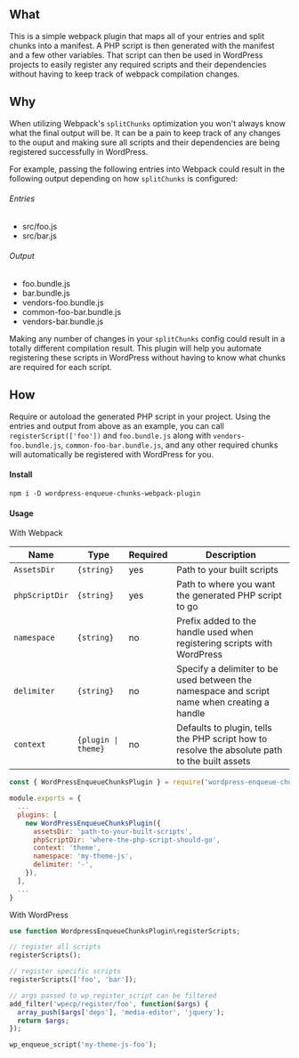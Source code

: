 ## What

This is a simple webpack plugin that maps all of your entries and split chunks into a manifest. A PHP script is then generated with the manifest and a few other variables. That script can then be used in WordPress projects to easily register any required scripts and their dependencies without having to keep track of webpack compilation changes. 

## Why

When utilizing Webpack's `splitChunks` optimization you won't always know what the final output will be. It can be a pain to keep track of any changes to the ouput and making sure all scripts and their dependencies are being registered successfully in WordPress.

For example, passing the following entries into Webpack could result in the following output depending on how `splitChunks` is configured:

###### Entries
 - src/foo.js
 - src/bar.js
 
###### Output
  - foo.bundle.js
  - bar.bundle.js
  - vendors-foo.bundle.js
  - common-foo-bar.bundle.js
  - vendors-bar.bundle.js
  
Making any number of changes in your `splitChunks` config could result in a totally different compilation result. This plugin will help you automate registering these scripts in WordPress without having to know what chunks are required for each script.

## How

Require or autoload the generated PHP script in your project. Using the entries and output from above as an example, you can call `registerScript(['foo'])` and `foo.bundle.js` along with `vendors-foo.bundle.js`, `common-foo-bar.bundle.js`, and any other required chunks will automatically be registered with WordPress for you.

#### Install

```
npm i -D wordpress-enqueue-chunks-webpack-plugin
```

#### Usage

With Webpack

| Name           | Type                | Required | Description                                                                                   |
|----------------|---------------------|----------|-----------------------------------------------------------------------------------------------|
| `AssetsDir`    | `{string}`          | yes      | Path to your built scripts                                                                    |
| `phpScriptDir` | `{string}`          | yes      | Path to where you want the generated PHP script to go                                         |
| `namespace`    | `{string}`          | no       | Prefix added to the handle used when registering scripts with WordPress                       |
| `delimiter`    | `{string}`          | no       | Specify a delimiter to be used between the namespace and script name when creating a handle   |
| `context`      | `{plugin \| theme}` | no       | Defaults to plugin, tells the PHP script how to resolve the absolute path to the built assets |

```js
const { WordPressEnqueueChunksPlugin } = require('wordpress-enqueue-chunks-webpack-plugin');

module.exports = {
  ...
  plugins: [
    new WordPressEnqueueChunksPlugin({
      assetsDir: 'path-to-your-built-scripts',
      phpScriptDir: 'where-the-php-script-should-go',
      context: 'theme',
      namespace: 'my-theme-js',
      delimiter: '-',
    }),
  ],
  ...
}
```

With WordPress

```php
use function WordpressEnqueueChunksPlugin\registerScripts;

// register all scripts
registerScripts();

// register specific scripts
registerScripts(['foo', 'bar']);

// args passed to wp_register_script can be filtered
add_filter('wpecp/register/foo', function($args) {
  array_push($args['deps'], 'media-editor', 'jquery');
  return $args;
});

wp_enqueue_script('my-theme-js-foo');
```
